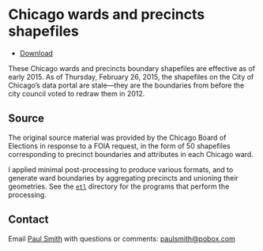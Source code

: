 Chicago wards and precincts shapefiles
======================================

* [Download](https://paulsmith.github.io/chicago_wards_and_precincts/)

These Chicago wards and precincts boundary shapefiles are effective as of early
2015. As of Thursday, February 26, 2015, the shapefiles on the City of Chicago’s
data portal are stale—they are the boundaries from before the city council
voted to redraw them in 2012.

Source
------

The original source material was provided by the Chicago Board of
Elections in response to a FOIA request, in the form of 50 shapefiles
corresponding to precinct boundaries and attributes in each Chicago ward.

I applied minimal post-processing to produce various formats, and to generate
ward boundaries by aggregating precincts and unioning their geometries. See the
[`etl`](https://github.com/paulsmith/chicago_wards_and_precincts/tree/master/etl)
directory for the programs that perform the processing.

Contact
-------

Email [Paul Smith](https://pauladamsmith.com/) with questions or comments: [paulsmith@pobox.com](mailto:paulsmith@pobox.com)
